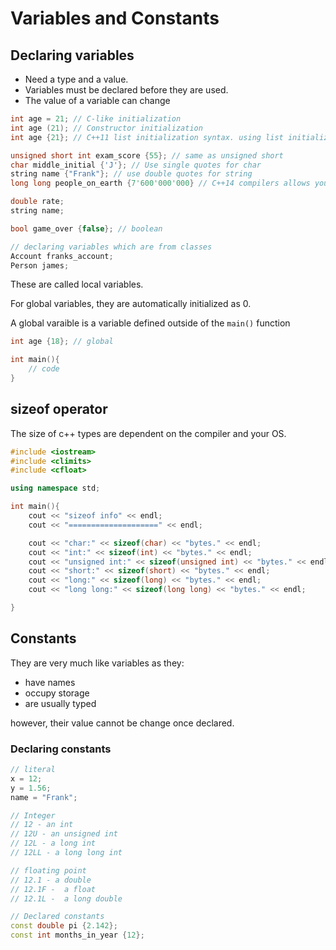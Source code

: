 # Variables and Constants


## Declaring variables
- Need a type and a value.
- Variables must be declared before they are used.
- The value of a variable can change

```c++
int age = 21; // C-like initialization
int age (21); // Constructor initialization
int age {21}; // C++11 list initialization syntax. using list initialization as it would catch the error on run time.

unsigned short int exam_score {55}; // same as unsigned short
char middle_initial {'J'}; // Use single quotes for char
string name {"Frank"}; // use double quotes for string
long long people_on_earth {7'600'000'000} // C++14 compilers allows you to using ticks to make it more readaable

double rate;
string name;

bool game_over {false}; // boolean

// declaring variables which are from classes
Account franks_account;
Person james;
```

These are called local variables. 

For global variables, they are automatically initialized as 0. 

A global varaible is a variable defined outside of the `main()` function
```c++
int age {18}; // global

int main(){
    // code
}

```
## sizeof operator
The size of c++ types are dependent on the compiler and your OS.
```c++
#include <iostream>
#include <climits>
#include <cfloat>

using namespace std;

int main(){
    cout << "sizeof info" << endl;
    cout << "====================" << endl;

    cout << "char:" << sizeof(char) << "bytes." << endl;
    cout << "int:" << sizeof(int) << "bytes." << endl;
    cout << "unsigned int:" << sizeof(unsigned int) << "bytes." << endl;
    cout << "short:" << sizeof(short) << "bytes." << endl;
    cout << "long:" << sizeof(long) << "bytes." << endl;
    cout << "long long:" << sizeof(long long) << "bytes." << endl;

}
```
## Constants
They are very much like variables as they:
- have names
- occupy storage
- are usually typed

however, their value cannot be change once declared.

### Declaring constants

```c++
// literal
x = 12;
y = 1.56;
name = "Frank";

// Integer 
// 12 - an int
// 12U - an unsigned int
// 12L - a long int
// 12LL - a long long int

// floating point
// 12.1 - a double
// 12.1F -  a float
// 12.1L -  a long double

// Declared constants
const double pi {2.142};
const int months_in_year {12};
```